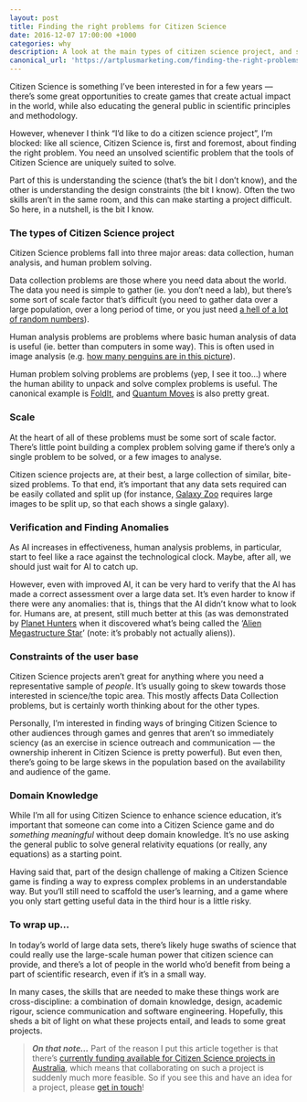 ```yaml
---
layout: post
title: Finding the right problems for Citizen Science
date: 2016-12-07 17:00:00 +1000
categories: why
description: A look at the main types of citizen science project, and some steps you can take to identify good problems for a citizen science project.
canonical_url: 'https://artplusmarketing.com/finding-the-right-problems-for-citizen-science-24e454669b0'
---
```


Citizen Science is something I’ve been interested in for a few years — there’s some great opportunities to create games that create actual impact in the world, while also educating the general public in scientific principles and methodology.

However, whenever I think “I’d like to do a citizen science project”, I’m blocked: like all science, Citizen Science is, first and foremost, about finding the right problem. You need an unsolved scientific problem that the tools of Citizen Science are uniquely suited to solve.

Part of this is understanding the science (that’s the bit I don’t know), and the other is understanding the design constraints (the bit I know). Often the two skills aren’t in the same room, and this can make starting a project difficult. So here, in a nutshell, is the bit I know.

### The types of Citizen Science project

Citizen Science problems fall into three major areas: data collection, human analysis, and human problem solving.

Data collection problems are those where you need data about the world. The data you need is simple to gather (ie. you don’t need a lab), but there’s some sort of scale factor that’s difficult (you need to gather data over a large population, over a long period of time, or you just need [a hell of a lot of random numbers](http://thebigbelltest.org/)).

Human analysis problems are problems where basic human analysis of data is useful (ie. better than computers in some way). This is often used in image analysis (e.g. [how many penguins are in this picture](https://www.penguinwatch.org/)).

Human problem solving problems are problems (yep, I see it too…) where the human ability to unpack and solve complex problems is useful. The canonical example is [FoldIt](https://fold.it/), and [Quantum Moves](https://www.scienceathome.org/games/quantum-moves/game) is also pretty great.

### Scale

At the heart of all of these problems must be some sort of scale factor. There’s little point building a complex problem solving game if there’s only a single problem to be solved, or a few images to analyse.

Citizen science projects are, at their best, a large collection of similar, bite-sized problems. To that end, it’s important that any data sets required can be easily collated and split up (for instance, [Galaxy Zoo](https://www.galaxyzoo.org) requires large images to be split up, so that each shows a single galaxy).

### Verification and Finding Anomalies

As AI increases in effectiveness, human analysis problems, in particular, start to feel like a race against the technological clock. Maybe, after all, we should just wait for AI to catch up.

However, even with improved AI, it can be very hard to verify that the AI has made a correct assessment over a large data set. It’s even harder to know if there were any anomalies: that is, things that the AI didn’t know what to look for. Humans are, at present, still much better at this (as was demonstrated by [Planet Hunters](https://www.planethunters.org/) when it discovered what’s being called the ‘[Alien Megastructure Star](http://www.space.com/34303-alien-megastructure-star-strange-dimming-mystery.html)’ (note: it’s probably not actually aliens)).

### Constraints of the user base

Citizen Science projects aren’t great for anything where you need a representative sample of *people*. It’s usually going to skew towards those interested in science/the topic area. This mostly affects Data Collection problems, but is certainly worth thinking about for the other types.

Personally, I’m interested in finding ways of bringing Citizen Science to other audiences through games and genres that aren’t so immediately sciency (as an exercise in science outreach and communication — the ownership inherent in Citizen Science is pretty powerful). But even then, there’s going to be large skews in the population based on the availability and audience of the game.

### Domain Knowledge

While I’m all for using Citizen Science to enhance science education, it’s important that someone can come into a Citizen Science game and do *something meaningful* without deep domain knowledge. It’s no use asking the general public to solve general relativity equations (or really, any equations) as a starting point.

Having said that, part of the design challenge of making a Citizen Science game is finding a way to express complex problems in an understandable way. But you‘ll still need to scaffold the user’s learning, and a game where you only start getting useful data in the third hour is a little risky.

### To wrap up…

In today’s world of large data sets, there’s likely huge swaths of science that could really use the large-scale human power that citizen science can provide, and there’s a lot of people in the world who’d benefit from being a part of scientific research, even if it’s in a small way.

In many cases, the skills that are needed to make these things work are cross-discipline: a combination of domain knowledge, design, academic rigour, science communication and software engineering. Hopefully, this sheds a bit of light on what these projects entail, and leads to some great projects.
> ***On that note…***
> Part of the reason I put this article together is that there’s [currently funding available for Citizen Science projects in Australia](https://www.business.gov.au/assistance/inspiring-australia-science-engagement/citizen-science-grants), which means that collaborating on such a project is suddenly much more feasible. So if you see this and have an idea for a project, please [get in touch](http://pdyxs.wtf/contact/)!
